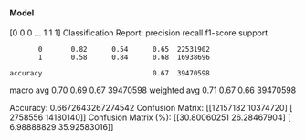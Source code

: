 #### Model
[0 0 0 ... 1 1 1]
Classification Report:
              precision    recall  f1-score   support

           0       0.82      0.54      0.65  22531902
           1       0.58      0.84      0.68  16938696

    accuracy                           0.67  39470598
   macro avg       0.70      0.69      0.67  39470598
weighted avg       0.71      0.67      0.66  39470598

Accuracy: 0.6672643267274542
Confusion Matrix:
[[12157182 10374720]
 [ 2758556 14180140]]
Confusion Matrix (%):
[[30.80060251 26.28467904]
 [ 6.98888829 35.92583016]]
